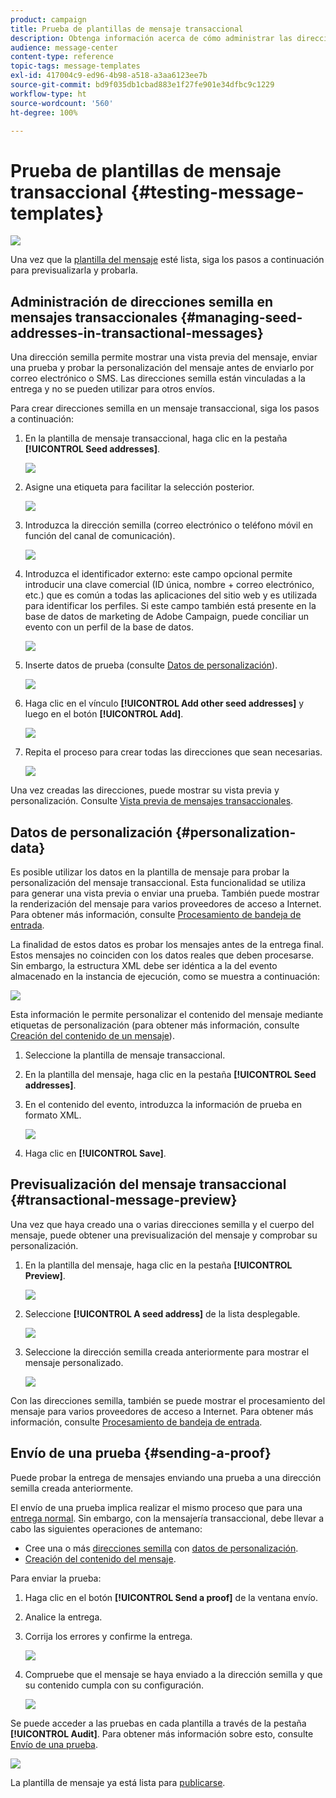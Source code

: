 ```yaml
---
product: campaign
title: Prueba de plantillas de mensaje transaccional
description: Obtenga información acerca de cómo administrar las direcciones semilla en mensajes transaccionales para previsualizarlos y probarlos en Adobe Campaign Classic.
audience: message-center
content-type: reference
topic-tags: message-templates
exl-id: 417004c9-ed96-4b98-a518-a3aa6123ee7b
source-git-commit: bd9f035db1cbad883e1f27fe901e34dfbc9c1229
workflow-type: ht
source-wordcount: '560'
ht-degree: 100%

---
```


# Prueba de plantillas de mensaje transaccional {#testing-message-templates}

![](../../assets/v7-only.svg)

Una vez que la [plantilla del mensaje](../../message-center/using/creating-the-message-template.md) esté lista, siga los pasos a continuación para previsualizarla y probarla.

## Administración de direcciones semilla en mensajes transaccionales {#managing-seed-addresses-in-transactional-messages}

Una dirección semilla permite mostrar una vista previa del mensaje, enviar una prueba y probar la personalización del mensaje antes de enviarlo por correo electrónico o SMS. Las direcciones semilla están vinculadas a la entrega y no se pueden utilizar para otros envíos.

Para crear direcciones semilla en un mensaje transaccional, siga los pasos a continuación:

1. En la plantilla de mensaje transaccional, haga clic en la pestaña **[!UICONTROL Seed addresses]**.

   ![](assets/messagecenter_create_seedaddr_001.png)

1. Asigne una etiqueta para facilitar la selección posterior.

   ![](assets/messagecenter_create_seedaddr_002.png)

1. Introduzca la dirección semilla (correo electrónico o teléfono móvil en función del canal de comunicación).

   ![](assets/messagecenter_create_seedaddr_003.png)

1. Introduzca el identificador externo: este campo opcional permite introducir una clave comercial (ID única, nombre + correo electrónico, etc.) que es común a todas las aplicaciones del sitio web y es utilizada para identificar los perfiles. Si este campo también está presente en la base de datos de marketing de Adobe Campaign, puede conciliar un evento con un perfil de la base de datos.

   ![](assets/messagecenter_create_seedaddr_003bis.png)

1. Inserte datos de prueba (consulte [Datos de personalización](#personalization-data)).

   ![](assets/messagecenter_create_custo_001.png)

   <!--## Creating several seed addresses {#creating-several-seed-addresses}-->
1. Haga clic en el vínculo **[!UICONTROL Add other seed addresses]** y luego en el botón **[!UICONTROL Add]**.

   ![](assets/messagecenter_create_seedaddr_004.png)

   <!--1. Follow the configuration steps for a seed address detailed in the [Creating a seed address](#creating-a-seed-address) section.-->
1. Repita el proceso para crear todas las direcciones que sean necesarias.

   ![](assets/messagecenter_create_seedaddr_008.png)

Una vez creadas las direcciones, puede mostrar su vista previa y personalización. Consulte [Vista previa de mensajes transaccionales](#transactional-message-preview).

## Datos de personalización {#personalization-data}

Es posible utilizar los datos en la plantilla de mensaje para probar la personalización del mensaje transaccional. Esta funcionalidad se utiliza para generar una vista previa o enviar una prueba. También puede mostrar la renderización del mensaje para varios proveedores de acceso a Internet. Para obtener más información, consulte [Procesamiento de bandeja de entrada](../../delivery/using/inbox-rendering.md).

La finalidad de estos datos es probar los mensajes antes de la entrega final. Estos mensajes no coinciden con los datos reales que deben procesarse. Sin embargo, la estructura XML debe ser idéntica a la del evento almacenado en la instancia de ejecución, como se muestra a continuación:

![](assets/messagecenter_create_custo_006.png)

Esta información le permite personalizar el contenido del mensaje mediante etiquetas de personalización (para obtener más información, consulte [Creación del contenido de un mensaje](../../message-center/using/creating-the-message-template.md#creating-message-content)).

1. Seleccione la plantilla de mensaje transaccional.

1. En la plantilla del mensaje, haga clic en la pestaña **[!UICONTROL Seed addresses]**.

1. En el contenido del evento, introduzca la información de prueba en formato XML.

   ![](assets/messagecenter_create_custo_001.png)

1. Haga clic en **[!UICONTROL Save]**.

## Previsualización del mensaje transaccional {#transactional-message-preview}

Una vez que haya creado una o varias direcciones semilla y el cuerpo del mensaje, puede obtener una previsualización del mensaje y comprobar su personalización.

1. En la plantilla del mensaje, haga clic en la pestaña **[!UICONTROL Preview]**.

   ![](assets/messagecenter_preview_001.png)

1. Seleccione **[!UICONTROL A seed address]** de la lista desplegable.

   ![](assets/messagecenter_preview_002.png)

1. Seleccione la dirección semilla creada anteriormente para mostrar el mensaje personalizado.

   ![](assets/messagecenter_create_seedaddr_009.png)

Con las direcciones semilla, también se puede mostrar el procesamiento del mensaje para varios proveedores de acceso a Internet. Para obtener más información, consulte [Procesamiento de bandeja de entrada](../../delivery/using/inbox-rendering.md).

## Envío de una prueba {#sending-a-proof}

Puede probar la entrega de mensajes enviando una prueba a una dirección semilla creada anteriormente.

El envío de una prueba implica realizar el mismo proceso que para una [entrega normal](../../delivery/using/steps-validating-the-delivery.md#sending-a-proof). Sin embargo, con la mensajería transaccional, debe llevar a cabo las siguientes operaciones de antemano:

* Cree una o más [direcciones semilla](#managing-seed-addresses-in-transactional-messages) con [datos de personalización](#personalization-data).
* [Creación del contenido del mensaje](../../message-center/using/creating-the-message-template.md#creating-message-content).

Para enviar la prueba:

1. Haga clic en el botón **[!UICONTROL Send a proof]** de la ventana envío.
1. Analice la entrega.
1. Corrija los errores y confirme la entrega.

   ![](assets/messagecenter_send_proof_001.png)

1. Compruebe que el mensaje se haya enviado a la dirección semilla y que su contenido cumpla con su configuración.

   ![](assets/messagecenter_send_proof_002.png)

Se puede acceder a las pruebas en cada plantilla a través de la pestaña **[!UICONTROL Audit]**. Para obtener más información sobre esto, consulte [Envío de una prueba](../../delivery/using/steps-validating-the-delivery.md#sending-a-proof).

![](assets/messagecenter_send_proof_003.png)

La plantilla de mensaje ya está lista para [publicarse](../../message-center/using/publishing-message-templates.md).